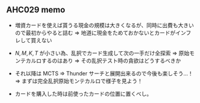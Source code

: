 ## AHC029 memo

- 増資カードを使えば貰うる現金の規模は大きくなるが、同時に出費も大きいので最初からやると詰む
  ⇒ 地道に現金をためておかないとカードがインフレして買えない

- $N, M, K, T$ が小さい為、乱択でカード生成して次の一手だけ全探索 ⇒ 原始モンテカルロするのはあり
  ⇒ その乱択テスト時の貪欲はどうするべきか

- それ以降は MCTS ⇒ Thunder サーチと展開出来るので今後も楽しそう…！
  ⇒ まずは完全乱択原始モンテカルロで様子を見よう！

- カードを購入した時は前使ったカードの位置に置くべし。
